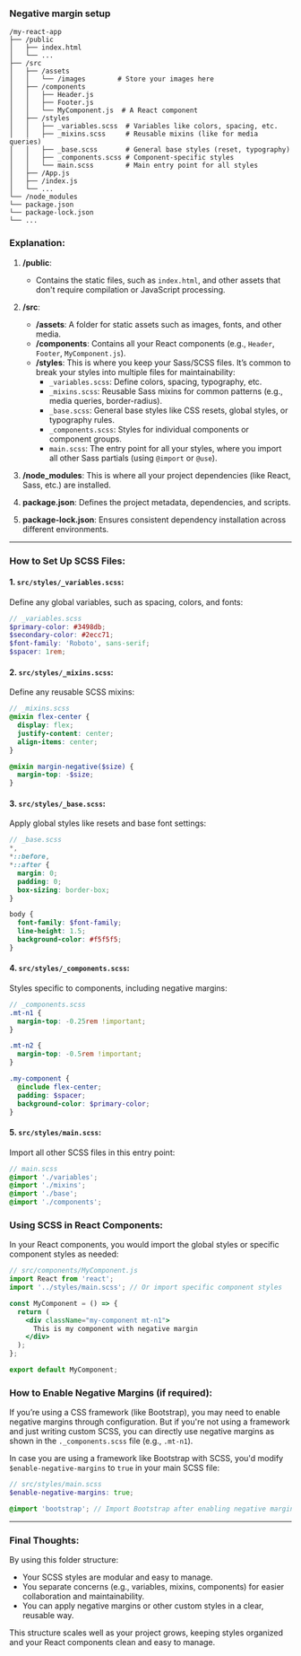 
### Negative margin setup 

```
/my-react-app
├── /public
│   ├── index.html
│   └── ...
├── /src
│   ├── /assets
│   │   └── /images        # Store your images here
│   ├── /components
│   │   ├── Header.js
│   │   ├── Footer.js
│   │   └── MyComponent.js  # A React component
│   ├── /styles
│   │   ├── _variables.scss  # Variables like colors, spacing, etc.
│   │   ├── _mixins.scss     # Reusable mixins (like for media queries)
│   │   ├── _base.scss       # General base styles (reset, typography)
│   │   ├── _components.scss # Component-specific styles
│   │   └── main.scss        # Main entry point for all styles
│   ├── /App.js
│   ├── /index.js
│   └── ...
└── /node_modules
└── package.json
└── package-lock.json
└── ...
```

### Explanation:

1. **/public**:
   - Contains the static files, such as `index.html`, and other assets that don't require compilation or JavaScript processing.

2. **/src**:
   - **/assets**: A folder for static assets such as images, fonts, and other media.
   - **/components**: Contains all your React components (e.g., `Header`, `Footer`, `MyComponent.js`).
   - **/styles**: This is where you keep your Sass/SCSS files. It’s common to break your styles into multiple files for maintainability:
     - `_variables.scss`: Define colors, spacing, typography, etc.
     - `_mixins.scss`: Reusable Sass mixins for common patterns (e.g., media queries, border-radius).
     - `_base.scss`: General base styles like CSS resets, global styles, or typography rules.
     - `_components.scss`: Styles for individual components or component groups.
     - `main.scss`: The entry point for all your styles, where you import all other Sass partials (using `@import` or `@use`).

3. **/node_modules**: This is where all your project dependencies (like React, Sass, etc.) are installed.

4. **package.json**: Defines the project metadata, dependencies, and scripts.

5. **package-lock.json**: Ensures consistent dependency installation across different environments.

---

### How to Set Up SCSS Files:

#### 1. **`src/styles/_variables.scss`**:
   Define any global variables, such as spacing, colors, and fonts:

```scss
// _variables.scss
$primary-color: #3498db;
$secondary-color: #2ecc71;
$font-family: 'Roboto', sans-serif;
$spacer: 1rem;
```

#### 2. **`src/styles/_mixins.scss`**:
   Define any reusable SCSS mixins:

```scss
// _mixins.scss
@mixin flex-center {
  display: flex;
  justify-content: center;
  align-items: center;
}

@mixin margin-negative($size) {
  margin-top: -$size;
}
```

#### 3. **`src/styles/_base.scss`**:
   Apply global styles like resets and base font settings:

```scss
// _base.scss
*,
*::before,
*::after {
  margin: 0;
  padding: 0;
  box-sizing: border-box;
}

body {
  font-family: $font-family;
  line-height: 1.5;
  background-color: #f5f5f5;
}
```

#### 4. **`src/styles/_components.scss`**:
   Styles specific to components, including negative margins:

```scss
// _components.scss
.mt-n1 {
  margin-top: -0.25rem !important;
}

.mt-n2 {
  margin-top: -0.5rem !important;
}

.my-component {
  @include flex-center;
  padding: $spacer;
  background-color: $primary-color;
}
```

#### 5. **`src/styles/main.scss`**:
   Import all other SCSS files in this entry point:

```scss
// main.scss
@import './variables';
@import './mixins';
@import './base';
@import './components';
```

### Using SCSS in React Components:

In your React components, you would import the global styles or specific component styles as needed:

```jsx
// src/components/MyComponent.js
import React from 'react';
import '../styles/main.scss'; // Or import specific component styles

const MyComponent = () => {
  return (
    <div className="my-component mt-n1">
      This is my component with negative margin
    </div>
  );
};

export default MyComponent;
```

### How to Enable Negative Margins (if required):

If you’re using a CSS framework (like Bootstrap), you may need to enable negative margins through configuration. But if you're not using a framework and just writing custom SCSS, you can directly use negative margins as shown in the `._components.scss` file (e.g., `.mt-n1`).

In case you are using a framework like Bootstrap with SCSS, you'd modify `$enable-negative-margins` to `true` in your main SCSS file:

```scss
// src/styles/main.scss
$enable-negative-margins: true;

@import 'bootstrap'; // Import Bootstrap after enabling negative margins
```

---

### Final Thoughts:

By using this folder structure:
- Your SCSS styles are modular and easy to manage.
- You separate concerns (e.g., variables, mixins, components) for easier collaboration and maintainability.
- You can apply negative margins or other custom styles in a clear, reusable way.

This structure scales well as your project grows, keeping styles organized and your React components clean and easy to manage.